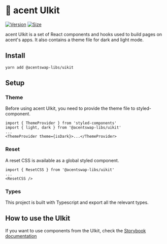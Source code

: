 # 🥞 acent UIkit

[![Version](https://img.shields.io/npm/v/@acentswap-libs/uikit)](https://www.npmjs.com/package/@acentswap-libs/uikit) [![Size](https://img.shields.io/bundlephobia/min/@acentswap-libs/uikit)](https://www.npmjs.com/package/@acentswap-libs/uikit)

acent UIkit is a set of React components and hooks used to build pages on acent's apps. It also contains a theme file for dark and light mode.

## Install

`yarn add @acentswap-libs/uikit`

## Setup

### Theme

Before using acent UIkit, you need to provide the theme file to styled-component.

```
import { ThemeProvider } from 'styled-components'
import { light, dark } from '@acentswap-libs/uikit'
...
<ThemeProvider theme={isDark}>...</ThemeProvider>
```

### Reset

A reset CSS is available as a global styled component.

```
import { ResetCSS } from '@acentswap-libs/uikit'
...
<ResetCSS />
```

### Types

This project is built with Typescript and export all the relevant types.

## How to use the UIkit

If you want to use components from the UIkit, check the [Storybook documentation](https://acentswap.github.io/acent-uikit/)
